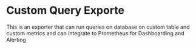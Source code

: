 # Custom Query Exporte

This is an exporter that can run queries on database on custom table and custom metrics and can integrate to Prometheus for Dashboarding and Alerting
